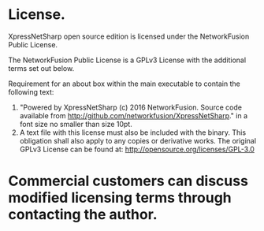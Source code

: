 # License.
XpressNetSharp open source edition is licensed under the NetworkFusion Public License. 

The NetworkFusion Public License is a GPLv3 License with the additional terms set out below.

Requirement for an about box within the main executable to contain the following text:	
1.    "Powered by XpressNetSharp (c) 2016 NetworkFusion. Source code available from http://github.com/networkfusion/XpressNetSharp." in a font size no smaller than size 10pt. 	
2.    A text file with this license must also be included with the binary. 
This obligation shall also apply to any copies or derivative works. The original GPLv3 License can be found at: http://opensource.org/licenses/GPL-3.0

# Commercial customers can discuss modified licensing terms through contacting the author.